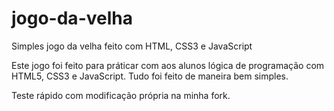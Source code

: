 # jogo-da-velha
Simples jogo da velha feito com HTML, CSS3 e JavaScript

Este jogo foi feito para práticar com aos alunos lógica de programação com HTML5, CSS3 e JavaScript.
Tudo foi feito de maneira bem simples.

Teste rápido com modificação própria na minha fork.